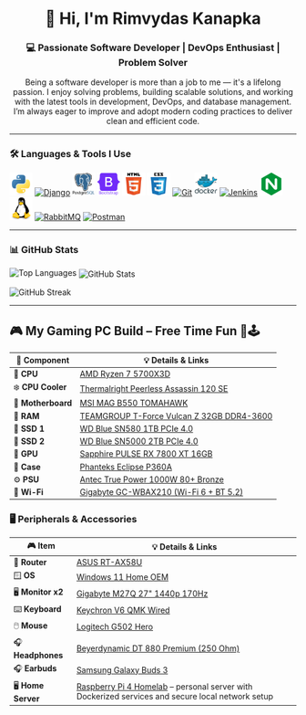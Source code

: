 <h1 align="center">👋 Hi, I'm Rimvydas Kanapka</h1>
<h3 align="center">💻 Passionate Software Developer | DevOps Enthusiast | Problem Solver</h3>

<p align="center">
  Being a software developer is more than a job to me — it's a lifelong passion. I enjoy solving problems, building scalable solutions, and working with the latest tools in development, DevOps, and database management. I’m always eager to improve and adopt modern coding practices to deliver clean and efficient code.
</p>

---

### 🛠️ Languages & Tools I Use

<p align="left">
  <a href="https://www.python.org" target="_blank"><img src="https://raw.githubusercontent.com/devicons/devicon/master/icons/python/python-original.svg" alt="Python" width="40" height="40"/></a>
  <a href="https://www.djangoproject.com/" target="_blank"><img src="https://cdn.worldvectorlogo.com/logos/django.svg" alt="Django" width="40" height="40"/></a>
  <a href="https://www.postgresql.org" target="_blank"><img src="https://raw.githubusercontent.com/devicons/devicon/master/icons/postgresql/postgresql-original-wordmark.svg" alt="PostgreSQL" width="40" height="40"/></a>
  <a href="https://getbootstrap.com" target="_blank"><img src="https://raw.githubusercontent.com/devicons/devicon/master/icons/bootstrap/bootstrap-plain-wordmark.svg" alt="Bootstrap" width="40" height="40"/></a>
  <a href="https://www.w3schools.com/html/" target="_blank"><img src="https://raw.githubusercontent.com/devicons/devicon/master/icons/html5/html5-original-wordmark.svg" alt="HTML5" width="40" height="40"/></a>
  <a href="https://www.w3schools.com/css/" target="_blank"><img src="https://raw.githubusercontent.com/devicons/devicon/master/icons/css3/css3-original-wordmark.svg" alt="CSS3" width="40" height="40"/></a>
  <a href="https://git-scm.com/" target="_blank"><img src="https://www.vectorlogo.zone/logos/git-scm/git-scm-icon.svg" alt="Git" width="40" height="40"/></a>
  <a href="https://www.docker.com/" target="_blank"><img src="https://raw.githubusercontent.com/devicons/devicon/master/icons/docker/docker-original-wordmark.svg" alt="Docker" width="40" height="40"/></a>
  <a href="https://www.jenkins.io" target="_blank"><img src="https://www.vectorlogo.zone/logos/jenkins/jenkins-icon.svg" alt="Jenkins" width="40" height="40"/></a>
  <a href="https://www.nginx.com" target="_blank"><img src="https://raw.githubusercontent.com/devicons/devicon/master/icons/nginx/nginx-original.svg" alt="Nginx" width="40" height="40"/></a>
  <a href="https://www.linux.org/" target="_blank"><img src="https://raw.githubusercontent.com/devicons/devicon/master/icons/linux/linux-original.svg" alt="Linux" width="40" height="40"/></a>
  <a href="https://www.rabbitmq.com" target="_blank"><img src="https://www.vectorlogo.zone/logos/rabbitmq/rabbitmq-icon.svg" alt="RabbitMQ" width="40" height="40"/></a>
  <a href="https://postman.com" target="_blank"><img src="https://www.vectorlogo.zone/logos/getpostman/getpostman-icon.svg" alt="Postman" width="40" height="40"/></a>
</p>

---

### 📊 GitHub Stats

<p>
  <img align="left" src="https://github-readme-stats.vercel.app/api/top-langs/?username=rkanapka&layout=compact&theme=dark" alt="Top Languages" />
</p>

<p>&nbsp;<img align="center" src="https://github-readme-stats.vercel.app/api?username=rkanapka&show_icons=true&theme=dark" alt="GitHub Stats" /></p>

<p><img align="center" src="https://github-readme-streak-stats.herokuapp.com/?user=rkanapka&theme=dark" alt="GitHub Streak" /></p>

---

## 🎮 My Gaming PC Build – Free Time Fun 🌌🕹️

| 🔧 Component     | 💡 Details & Links |
|------------------|-------------------|
| 🧠 **CPU**       | [AMD Ryzen 7 5700X3D](https://pcpartpicker.com/product/3ZKscf/amd-ryzen-7-5700x3d-3-ghz-8-core-processor-100-100001503wof) |
| ❄️ **CPU Cooler**| [Thermalright Peerless Assassin 120 SE](https://pcpartpicker.com/product/hYxRsY/thermalright-peerless-assassin-120-se-6617-cfm-cpu-cooler-pa120-se-d3) |
| 🧩 **Motherboard** | [MSI MAG B550 TOMAHAWK](https://pcpartpicker.com/product/3Mxbt6/msi-mag-b550-tomahawk-atx-am4-motherboard-mag-b550-tomahawk) |
| 🧠 **RAM**        | [TEAMGROUP T-Force Vulcan Z 32GB DDR4-3600](https://pcpartpicker.com/product/PJ6qqs/teamgroup-t-force-vulcan-z-32-gb-2-x-16-gb-ddr4-3600-cl18-memory-tlzgd432g3600hc18jdc01) |
| 💾 **SSD 1**      | [WD Blue SN580 1TB PCIe 4.0](https://pcpartpicker.com/product/rqhv6h/western-digital-blue-sn580-1-tb-m2-2280-pcie-40-x4-nvme-solid-state-drive-wds100t3b0e) |
| 💾 **SSD 2**      | [WD Blue SN5000 2TB PCIe 4.0](https://pcpartpicker.com/product/vLGhP6/western-digital-wd-blue-sn5000-2-tb-m2-2280-pcie-40-x4-nvme-solid-state-drive-wds200t4b0e) |
| 🎨 **GPU**        | [Sapphire PULSE RX 7800 XT 16GB](https://pcpartpicker.com/product/fcBzK8/sapphire-pulse-radeon-rx-7800-xt-16-gb-video-card-11330-02-20g) |
| 🖤 **Case**       | [Phanteks Eclipse P360A](https://pcpartpicker.com/product/ZJcRsY/phanteks-eclipse-p360a-atx-mid-tower-case-ph-ec360atg_dbk) |
| ⚙️ **PSU**        | [Antec True Power 1000W 80+ Bronze](https://pcpartpicker.com/product/GDH323/antec-power-supply-tpq1000) |
| 📡 **Wi-Fi**      | [Gigabyte GC-WBAX210 (Wi-Fi 6 + BT 5.2)](https://pcpartpicker.com/product/nRM48d/gigabyte-gc-wbax210-80211abgnacax-pcie-x1-wi-fi-adapter-gc-wbax210) |

### 🖥️ Peripherals & Accessories

| 🎮 Item           | 💡 Details & Links |
|-------------------|-------------------|
| 📶 **Router**     | [ASUS RT-AX58U](https://www.asus.com/Networking-IoT-Servers/WiFi-Routers/All-series/RT-AX58U/) |
| 🪟 **OS**         | [Windows 11 Home OEM](https://pcpartpicker.com/product/dKkWGX/microsoft-windows-11-home-oem-dvd-64-bit-kw9-00633) |
| 🖥️ **Monitor x2** | [Gigabyte M27Q 27" 1440p 170Hz](https://pcpartpicker.com/product/k8GnTW/gigabyte-m27q-270-2560x1440-170-hz-monitor-m27q) |
| ⌨️ **Keyboard**   | [Keychron V6 QMK Wired](https://pcpartpicker.com/product/TRvD4D/keychron-v6-qmk-wiredwired-standard-keyboard-40320324960345) |
| 🖱️ **Mouse**      | [Logitech G502 Hero](https://pcpartpicker.com/product/7RbwrH/logitech-g502-hero-wired-optical-mouse-910-005469) |
| 🎧 **Headphones** | [Beyerdynamic DT 880 Premium (250 Ohm)](https://pcpartpicker.com/product/Ff3RsY/beyerdynamic-headphones-481793) |
| 🎧 **Earbuds**    | [Samsung Galaxy Buds 3](https://www.samsung.com/us/mobile-audio/galaxy-buds3/) |
| 🖥️ **Home Server** | [Raspberry Pi 4 Homelab](https://github.com/rkanapka/homelab) – personal server with Dockerized services and secure local network setup |
